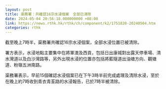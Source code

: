 ```yaml
---
layout: post
title: 渠務署：共確認16宗水浸個案　全部已清除
date: 2024-05-04 20:56:18.000000000 +08:00
link: https://news.rthk.hk/rthk/ch/component/k2/1751820-20240504.htm
categories: rthk
---
```


截至晚上7時半，渠務署共確認16宗水浸個案，全部水浸位置已被清除。

署方表示，水浸地點主要集中在將軍澳及西貢，包括日出康城對出露天停車場、清水灣道以及白沙灣路等，另外出現水浸的位置亦包括將藍隧道出油塘方向、觀塘道、粉嶺五洲南路。

渠務署表示，早前15個確認水浸個案已在下午3時半前完成處理及清除水浸，至於在晚上約7時收到青衣青荃路的水浸報告，已於7時半被清除。
